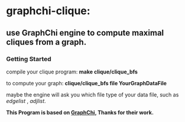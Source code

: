 # graphchi-clique:

## use GraphChi engine to compute maximal cliques from a graph.

### Getting Started

compile your clique program: **make clique/clique_bfs**

to compute your graph: **clique/clique_bfs file YourGraphDataFile**

maybe the engine will ask you which file type of your data file, such as *edgelist* , *adjlist*.



**This Program is based on [GraphChi](https://github.com/GraphChi/graphchi-cpp/), Thanks for their work.**


